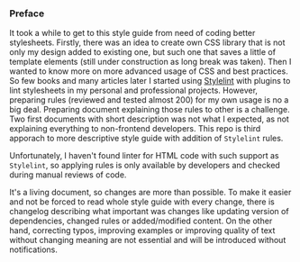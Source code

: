 ### Preface

It took a while to get to this style guide from need of coding better stylesheets. Firstly, there was an idea to create own CSS library that is not only my design added to existing one, but such one that saves a little of template elements (still under construction as long break was taken). Then I wanted to know more on more advanced usage of CSS and best practices. So few books and many articles later I started using [Stylelint](https://stylelint.io) with plugins to lint stylesheets in my personal and professional projects. However, preparing rules (reviewed and tested almost 200) for my own usage is no a big deal. Preparing document explaining those rules to other is a challenge. Two first documents with short description was not what I expected, as not explaining everything to non-frontend developers. This repo is third apporach to more descriptive style guide with addition of `Stylelint` rules.

Unfortunately, I haven't found linter for HTML code with such support as `Stylelint`, so applying rules is only available by developers and checked during manual reviews of code.

It's a living document, so changes are more than possible. To make it easier and not be forced to read whole style guide with every change, there is changelog describing what important was changes like updating version of dependencies, changed rules or added/modified content. On the other hand, correcting typos, improving examples or improving quality of text without changing meaning are not essential and will be introduced without notifications.